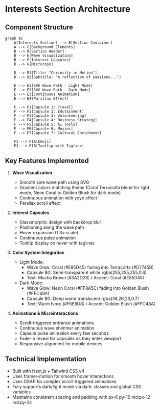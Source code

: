 # Interests Section Architecture

## Component Structure

```mermaid
graph TD
    A[Interests Section] --> B[Section Container]
    A --> C[Background Elements]
    B --> D[Section Header]
    B --> E[Wave Visualization]
    B --> F[Interest Capsules]
    B --> G[Microcopy]
    
    D --> D1[Title: "Curiosity in Motion"]
    D --> D2[Subtitle: "A reflection of passions..."]
    
    E --> E1[SVG Wave Path - Light Mode]
    E --> E2[SVG Wave Path - Dark Mode]
    E --> E3[Continuous Animation]
    E --> E4[Parallax Effect]
    
    F --> F1[Capsule 1: Travel]
    F --> F2[Capsule 2: Edutainment]
    F --> F3[Capsule 3: Volunteering]
    F --> F4[Capsule 4: Business Strategy]
    F --> F5[Capsule 5: AI Tools]
    F --> F6[Capsule 6: Movies]
    F --> F7[Capsule 7: Cultural Enrichment]
    
    F1 --> F1A[Emoji]
    F1 --> F1B[Tooltip with Tagline]
```

## Key Features Implemented

1. **Wave Visualization**
   - Smooth sine wave path using SVG
   - Gradient colors matching theme (Coral Terracotta blend for light mode, Neon Coral to Golden Blush for dark mode)
   - Continuous animation with yoyo effect
   - Parallax scroll effect

2. **Interest Capsules**
   - Glassmorphic design with backdrop blur
   - Positioning along the wave path
   - Hover expansion (1.3× scale)
   - Continuous pulse animation
   - Tooltip display on hover with taglines

3. **Color System Integration**
   - Light Mode:
     - Wave Glow: Coral (#E85D45) fading into Terracotta (#D7745B)
     - Capsule BG: Semi-transparent white rgba(255,255,255,0.6)
     - Text: Mocha Brown (#3A2D28) / Accent: Coral (#E85D45)
   - Dark Mode:
     - Wave Glow: Neon Coral (#FF8A5C) fading into Golden Blush (#FFC48A)
     - Capsule BG: Deep warm translucent rgba(36,26,23,0.7)
     - Text: Warm Ivory (#F6E8D8) / Accent: Golden Blush (#FFC48A)

4. **Animations & Microinteractions**
   - Scroll-triggered entrance animations
   - Continuous wave shimmer animation
   - Capsule pulse animation every few seconds
   - Fade-in reveal for capsules as they enter viewport
   - Responsive alignment for mobile devices

## Technical Implementation

- Built with Next.js + Tailwind CSS v4
- Uses framer-motion for smooth hover interactions
- Uses GSAP for complex scroll-triggered animations
- Fully supports dark/light mode via dark: classes and global CSS variables
- Maintains consistent spacing and padding with px-6 py-16 md:px-12 md:py-24